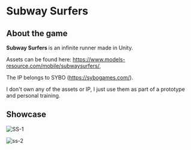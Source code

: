 <div class="col-10 mx-auto">
    <div class="row">
        <h1 class="mx-auto mt-5">
            Subway Surfers
        </h1>
    </div>
</div>

## About the game
<strong> Subway Surfers </strong> is an infinite runner made in Unity.

Assets can be found here: https://www.models-resource.com/mobile/subwaysurfers/,

The IP belongs to SYBO (https://sybogames.com/).


I don't own any of the assets or IP, I just use them as part of a prototype and personal training.

## Showcase


![SS-1](https://github.com/AlanCebohin/subway-surfers/assets/19630708/fb57d95e-2bb6-4e2c-a13a-f0c7e5ac5149)


![ss-2](https://github.com/AlanCebohin/subway-surfers/assets/19630708/bf010a66-eb56-428b-9138-7aa789367030)

